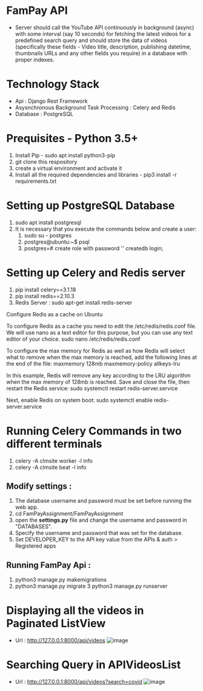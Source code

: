 # FamPay API 
- Server should call the YouTube API continuously in background (async) with some interval (say 10 seconds) for fetching the latest videos for a predefined search query and should store the data of videos (specifically these fields - Video title, description, publishing datetime, thumbnails URLs and any other fields you require) in a database with proper indexes.

# Technology Stack
- Api : Django Rest Framework
- Asysnchronous Background Task Processing : Celery and Redis
- Database : PostgreSQL

# Prequisites - Python 3.5+
1. Install Pip - sudo apt install python3-pip
2. git clone this respository
3. create a virtual environment and activate it
4. Install all the required dependencies and libraries - pip3 install -r requirements.txt

# Setting up PostgreSQL Database
1. sudo apt install postgresql 
2. It is necessary that you execute the commands below and create a user:
      1.  sudo su - postgres 
      2. postgres@ubuntu:~$ psql 
      3. postgres=# create role <username> with password '<password>' createdb login;
      
# Setting up Celery and Redis server
1. pip install celery==3.1.18
2. pip install redis==2.10.3
3. Redis Server : sudo apt-get install redis-server

Configure Redis as a cache on Ubuntu

To configure Redis as a cache you need to edit the /etc/redis/redis.conf file. We will use nano as a text editor for this purpose, but you can use any text editor of your choice.
sudo nano /etc/redis/redis.conf

To configure the max memory for Redis as well as how Redis will select what to remove when the max memory is reached, add the following lines at the end of the file:
maxmemory 128mb
maxmemory-policy allkeys-lru

In this example, Redis will remove any key according to the LRU algorithm when the max memory of 128mb is reached. Save and close the file, then restart the Redis service:
sudo systemctl restart redis-server.service

Next, enable Redis on system boot:
sudo systemctl enable redis-server.service

# Running Celery Commands in two different terminals
1. celery -A clmsite worker -l info
2. celery -A clmsite beat -l info

## Modify settings :
1. The database username and password must be set before running the web app.
2. cd FamPayAssignment/FamPayAssignment
3. open the __settings.py__ file and change the username and password in "DATABASES".
4. Specify the username and password that was set for the database.
5. Set DEVELOPER_KEY to the API key value from the APIs & auth > Registered apps

## Running FamPay Api :
1. python3 manage.py makemigrations
2. python3 manage.py migrate
3 python3 manage.py runserver

# Displaying all the videos in Paginated ListView
- Url  : http://127.0.0.1:8000/api/videos
![image](https://user-images.githubusercontent.com/21499789/91182615-02be4500-e708-11ea-85e8-598f665213ae.png)

# Searching Query in APIVideosList
- Url : http://127.0.0.1:8000/api/videos?search=covid
![image](https://user-images.githubusercontent.com/21499789/91182829-503ab200-e708-11ea-8bdf-7c52591d7c57.png)
